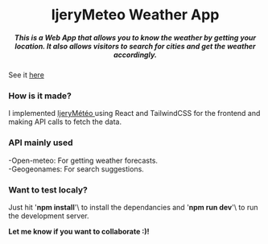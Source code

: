<h1 align="Center">IjeryMeteo Weather App</h1>
<h5 align="center">This is a Web App that allows you to know the weather by getting your location. It also allows visitors to search for cities and get the weather accordingly.</h5>
See it <a href="https://ijerymeteo.netlify.app">here</a> 
<h3>How is it made?</h3>
I implemented <a href="https://ijerymeteo. netlify. app" >IjeryMétéo </a>using React and TailwindCSS for the frontend and making API calls to fetch the data.
<h3>API mainly used</h3>
-Open-meteo: For getting weather forecasts. <br/>
-Geogeonames: For search suggestions.

<h3>Want to test localy?</h3>

Just hit \'**npm install**'\ to install the dependancies and \'**npm run dev**'\ to run the development server.

**Let me know if you want to collaborate :)!**
